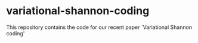 # variational-shannon-coding
This repository contains the code for our recent paper `Variational Shannon coding'
